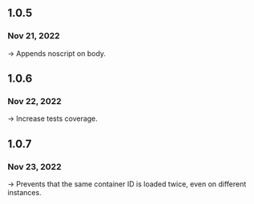 ## 1.0.5
### Nov 21, 2022

-> Appends noscript on body.

## 1.0.6
### Nov 22, 2022

-> Increase tests coverage.

## 1.0.7
### Nov 23, 2022

-> Prevents that the same container ID is loaded twice, even on different instances.